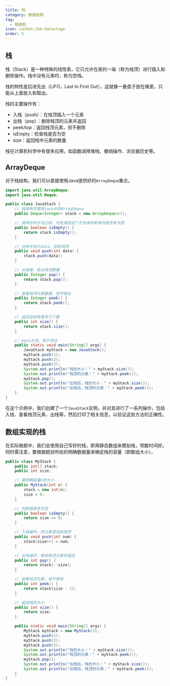 ```yaml
---
title: 栈
category: 数据结构
tag:
  - 栈结构
icon: carbon:ibm-datastage
order: 5
---
```


## 栈

栈（Stack）是一种特殊的线性表，它只允许在表的一端（称为栈顶）进行插入和删除操作。栈中没有元素时，称为空栈。

栈的特性是后进先出（LIFO，Last In First Out），这就像一叠盘子放在桶里，只能从上面放入和取出。

栈的主要操作有：

- 入栈（push）：在栈顶插入一个元素
- 出栈（pop）：删除栈顶的元素并返回
- peek/top：返回栈顶元素，但不删除
- isEmpty：检查栈是否为空
- size：返回栈中元素的数量

栈在计算机科学中有很多应用，如函数调用堆栈、撤销操作、浏览器历史等。

## ArrayDeque

对于栈结构，我们可以直接使用Java提供好的`ArrayDeque`集合。

```java
import java.util.ArrayDeque;
import java.util.Deque;

public class JavaStack {
    // 栈结构可使用java中的ArrayDeque
    public Deque<Integer> stack = new ArrayDeque<>();

    // 调用任何方法之前，可先调用这个方法来判断栈内是否有东西
    public boolean isEmpty() {
        return stack.isEmpty();
    }

    // 向栈中加入data，加到栈顶
    public void push(int data) {
        stack.push(data);
    }

    // 从栈拿，取出栈顶数据
    public Integer pop() {
        return stack.pop();
    }

    // 查看栈顶元素数据，但不弹出
    public Integer peek() {
        return stack.peek();
    }

    // 返回目前栈里有几个数
    public int size() {
        return stack.size();
    }

    // main方法，用于测试
    public static void main(String[] args) {
    	JavaStack myStack = new JavaStack();
        myStack.push(1);
        myStack.push(2);
        myStack.push(3);
        System.out.println("栈的大小：" + myStack.size());
        System.out.println("栈顶的元素：" + myStack.peek());
        myStack.pop();
        System.out.println("出栈后，栈的大小：" + myStack.size());
        System.out.println("出栈后，栈顶的元素：" + myStack.peek());
    }
}
```

在这个示例中，我们创建了一个`JavaStack`实例，并对其进行了一系列操作，包括入栈、查看栈顶元素、出栈等，然后打印了相关信息，以验证这些方法的正确性。

## 数组实现的栈

在实际做题中，我们会使用自己写好的栈，即用静态数组来模拟栈，常数时间好。同时需注意，要根据题目所给的明确数据量来确定栈的容量（即数组大小）。

```java
public class MyStack {
	public int[] stack;
	public int size;

	// 需明确容量n的大小
	public MyStack(int n) {
		stack = new int[n];
		size = 0;
	}

	// 判断栈是否为空
    public boolean isEmpty() {
        return size == 0;
    }

    // 入栈操作，将元素添加到栈顶
    public void push(int num) {
        stack[size++] = num;
    }

    // 出栈操作，移除栈顶元素并返回
    public int pop() {
        return stack[--size];
    }

    // 查看栈顶元素，但不移除
    public int peek() {
        return stack[size - 1];
    }

    // 返回栈的大小
    public int size() {
        return size;
    }

    public static void main(String[] args) {
        MyStack myStack = new MyStack(3);
        myStack.push(1);
        myStack.push(2);
        myStack.push(3);
        System.out.println("栈的大小：" + myStack.size());
        System.out.println("栈顶的元素：" + myStack.peek());
        myStack.pop();
        System.out.println("出栈后，栈的大小：" + myStack.size());
        System.out.println("出栈后，栈顶的元素：" + myStack.peek());
    }
}
```

